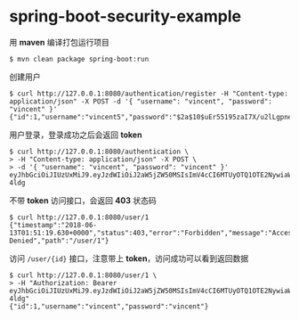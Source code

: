 # spring-boot-security-example

用 **maven** 编译打包运行项目
```console
$ mvn clean package spring-boot:run
```

创建用户
```console
$ curl http://127.0.0.1:8080/authentication/register -H "Content-type: application/json" -X POST -d '{ "username": "vincent", "password": "vincent" }'
{"id":1,"username":"vincent5","password":"$2a$10$uEr55195zaI7X/u2lLgpneeCMHvfxaxZVGaC/IWYAaFOXw.vTNEHW"}
```

用户登录，登录成功之后会返回 **token**
```console
$ curl http://127.0.0.1:8080/authentication \
> -H "Content-type: application/json" -X POST \
> -d '{ "username": "vincent", "password": "vincent" }'
eyJhbGciOiJIUzUxMiJ9.eyJzdWIiOiJ2aW5jZW50MSIsImV4cCI6MTUyOTQ1OTE2NywiaWF0IjoxNTI4ODU0MzY3fQ.Tb18MiFExLbmGX6kphunEUY85nsgdBr46YggTgljkJJsLurJmj3NmWEVyb7DosXmlMfCBihZFX4yjLuGE-4ldg
```

不带 **token** 访问接口，会返回 **403** 状态码
```console
$ curl http://127.0.0.1:8080/user/1
{"timestamp":"2018-06-13T01:51:19.630+0000","status":403,"error":"Forbidden","message":"Access Denied","path":"/user/1"}
```

访问 `/user/{id}` 接口，注意带上 **token**，访问成功可以看到返回数据
```console
$ curl http://127.0.0.1:8080/user/1 \
> -H "Authorization: Bearer eyJhbGciOiJIUzUxMiJ9.eyJzdWIiOiJ2aW5jZW50MSIsImV4cCI6MTUyOTQ1OTE2NywiaWF0IjoxNTI4ODU0MzY3fQ.Tb18MiFExLbmGX6kphunEUY85nsgdBr46YggTgljkJJsLurJmj3NmWEVyb7DosXmlMfCBihZFX4yjLuGE-4ldg"
{"id":1,"username":"vincent","password":"vincent"}
```